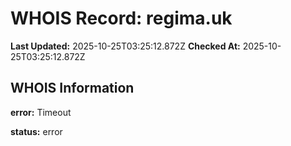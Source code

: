 # WHOIS Record: regima.uk

**Last Updated:** 2025-10-25T03:25:12.872Z
**Checked At:** 2025-10-25T03:25:12.872Z

## WHOIS Information

**error:** Timeout

**status:** error

